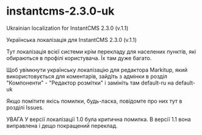 # instantcms-2.3.0-uk

Ukrainian localization for InstantCMS 2.3.0 (v.1.1)

Українська локалізація для InstantCMS 2.3.0 (v.1.1)

Тут локалізація всієї системи крім перекладу для населених пунктів, які обираються в профілі користувача.
Їх там дуже багато. 

Щоб увімкнути українську локалізацію для редактора Markitup, який використовується для коментарів, зайдіть з адмінки в розділ "Компоненти" - "Редактор розмітки" і замініть там default-ru на default-uk

Якщо помітите якісь помилки, будь-ласка, повідомте про них тут в розділі Issues.

УВАГА У версії локалізації 1.0 була критична помилка. В версії 1.1 вона виправлена і дещо покращений переклад.
